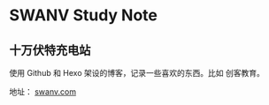# SWANV Study Note

## 十万伏特充电站

使用 Github 和 Hexo 架设的博客，记录一些喜欢的东西。比如 创客教育。

地址： [swanv.com](http://swanv.com)
